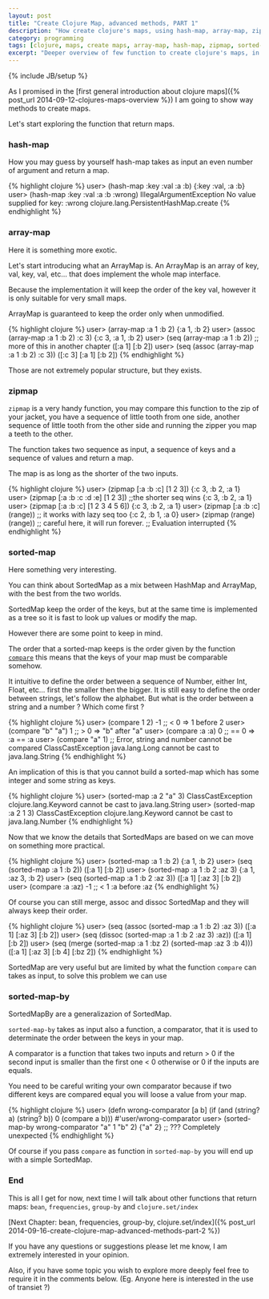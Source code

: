 ```yaml
---
layout: post
title: "Create Clojure Map, advanced methods, PART 1"
description: "How create clojure's maps, using hash-map, array-map, zipmap, sorted-map and sorted-map-by."
category: programming
tags: [clojure, maps, create maps, array-map, hash-map, zipmap, sorted-map, sorted-map-by]
excerpt: "Deeper overview of few function to create clojure's maps, in particular hash-map, array-map, zipmap, sorted-map and sorted-map-by."
---
```

{% include JB/setup %}

As I promised in the [first general introduction about clojure maps]({% post_url 2014-09-12-clojures-maps-overview %}) I am going to show way methods to create maps.

Let's start exploring the function that return maps.

### hash-map

How you may guess by yourself hash-map takes as input an even number of argument and return a map.

{% highlight clojure %} 
user> (hash-map :key :val :a :b)
{:key :val, :a :b}
user> (hash-map :key :val :a :b :wrong)
IllegalArgumentException No value supplied for key: :wrong  clojure.lang.PersistentHashMap.create
{% endhighlight %}

### array-map

Here it is something more exotic.

Let's start introducing what an ArrayMap is. An ArrayMap is an array of key, val, key, val, etc... that does implement the whole map interface.

Because the implementation it will keep the order of the key val, however it is only suitable for very small maps.

ArrayMap is guaranteed to keep the order only when unmodified.

{% highlight clojure %}
user> (array-map :a 1 :b 2)
{:a 1, :b 2}
user> (assoc (array-map :a 1 :b 2) :c 3)
{:c 3, :a 1, :b 2}
user> (seq (array-map :a 1 :b 2)) ;; more of this in another chapter
([:a 1] [:b 2])
user> (seq (assoc (array-map :a 1 :b 2) :c 3))
([:c 3] [:a 1] [:b 2])
{% endhighlight %}

Those are not extremely popular structure, but they exists.

### zipmap

`zipmap` is a very handy function, you may compare this function to the zip of your jacket, you have a sequence of little tooth from one side, another sequence of little tooth from the other side and running the zipper you map a teeth to the other.

The function takes two sequence as input, a sequence of keys and a sequence of values and return a map.

The map is as long as the shorter of the two inputs.

{% highlight clojure %}
user> (zipmap [:a :b :c] [1 2 3])
{:c 3, :b 2, :a 1}
user> (zipmap [:a :b :c :d :e] [1 2 3]) ;;the shorter seq wins
{:c 3, :b 2, :a 1}
user> (zipmap [:a :b :c] [1 2 3 4 5 6])
{:c 3, :b 2, :a 1}
user> (zipmap [:a :b :c] (range)) ;; it works with lazy seq too
{:c 2, :b 1, :a 0}
user> (zipmap (range) (range)) ;; careful here, it will run forever.
;; Evaluation interrupted
{% endhighlight %}

### sorted-map

Here something very interesting.

You can think about SortedMap as a mix between HashMap and ArrayMap, with the best from the two worlds.

SortedMap keep the order of the keys, but at the same time is implemented as a tree so it is fast to look up values or modify the map.

However there are some point to keep in mind.

The order that a sorted-map keeps is the order given by the function [`compare`](http://grimoire.arrdem.com/1.6.0/clojure.core/compare/) this means that the keys of your map must be comparable somehow.

It intuitive to define the order between a sequence of Number, either Int, Float, etc... first the smaller then the bigger. It is still easy to define the order between strings, let's follow the alphabet. But what is the order between a string and a number ? Which come first ?

{% highlight clojure %}
user> (compare 1 2)
-1 ;; < 0 => 1 before 2
user> (compare "b" "a")
1 ;; > 0 => "b" after "a"
user> (compare :a :a)
0 ;; == 0 => :a == :a
user> (compare "a" 1) ;; Error, string and number cannot be compared
ClassCastException java.lang.Long cannot be cast to java.lang.String
{% endhighlight %}

An implication of this is that you cannot build a sorted-map which has some integer and some string as keys.

{% highlight clojure %}
user> (sorted-map :a 2 "a" 3)
ClassCastException clojure.lang.Keyword cannot be cast to java.lang.String
user> (sorted-map :a 2 1 3)
ClassCastException clojure.lang.Keyword cannot be cast to java.lang.Number
{% endhighlight %}

Now that we know the details that SortedMaps are based on we can move on something more practical.

{% highlight clojure %}
user> (sorted-map :a 1 :b 2)
{:a 1, :b 2}
user> (seq (sorted-map :a 1 :b 2))
([:a 1] [:b 2])
user> (sorted-map :a 1 :b 2 :az 3)
{:a 1, :az 3, :b 2}
user> (seq (sorted-map :a 1 :b 2 :az 3))
([:a 1] [:az 3] [:b 2])
user> (compare :a :az)
-1 ;; < 1 :a before :az
{% endhighlight %}

Of course you can still merge, assoc and dissoc SortedMap and they will always keep their order.

{% highlight clojure %}
user> (seq (assoc (sorted-map :a 1 :b 2) :az 3))
([:a 1] [:az 3] [:b 2])
user> (seq (dissoc (sorted-map :a 1 :b 2 :az 3) :az))
([:a 1] [:b 2])
user> (seq (merge (sorted-map :a 1 :bz 2) (sorted-map :az 3 :b 4)))
([:a 1] [:az 3] [:b 4] [:bz 2])
{% endhighlight %}

SortedMap are very useful but are limited by what the function `compare` can takes as input, to solve this problem we can use

### sorted-map-by

SortedMapBy are a generalizazion of SortedMap.

`sorted-map-by` takes as input also a function, a comparator, that it is used to determinate the order between the keys in your map.

A comparator is a function that takes two inputs and return > 0 if the second input is smaller than the first one < 0 otherwise or 0 if the inputs are equals.

You need to be careful writing your own comparator because if two different keys are compared equal you will loose a value from your map.

{% highlight clojure %}
user> (defn wrong-comparator [a b]
	(if (and (string? a) (string? b))
	  0
	  (compare a b)))
#'user/wrong-comparator
user> (sorted-map-by wrong-comparator "a" 1 "b" 2)
{"a" 2} ;; ??? Completely unexpected
{% endhighlight %}

Of course if you pass `compare` as function in `sorted-map-by` you will end up with a simple SortedMap.

### End

This is all I get for now, next time I will talk about other functions that return maps: `bean`, `frequencies`, `group-by` and `clojure.set/index`

[Next Chapter: bean, frequencies, group-by, clojure.set/index]({% post_url 2014-09-16-create-clojure-map-advanced-methods-part-2 %})



If you have any questions or suggestions please let me know, I am extremely interested in your opinion.

Also, if you have some topic you wish to explore more deeply feel free to require it in the comments below.
(Eg. Anyone here is interested in the use of transiet ?) 

